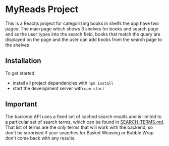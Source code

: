 # MyReads Project

This is a Reactjs project for categorizing books in shelfs 
the app have two pages: The main page which shows 3 shelves for books and search page and ss the user types into the search field, books that match the query are displayed on the page and the user can add books from the search page to the shelves


## Installation

To get started 

* install all project dependencies with `npm install`
* start the development server with `npm start`


## Important
The backend API uses a fixed set of cached search results and is limited to a particular set of search terms, which can be found in [SEARCH_TERMS.md](SEARCH_TERMS.md). That list of terms are the _only_ terms that will work with the backend, so don't be surprised if your searches for Basket Weaving or Bubble Wrap don't come back with any results.


